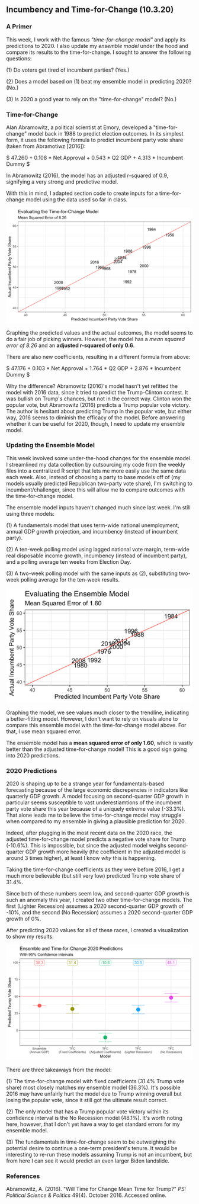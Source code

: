 ## Incumbency and Time-for-Change (10.3.20)

### A Primer

This week, I work with the famous *"time-for-change model"* and apply its predictions to 2020. I also update my *ensemble model* under the hood and compare its results to the time-for-change. I sought to answer the following questions:

(1) Do voters get tired of incumbent parties? (Yes.)

(2) Does a model based on (1) beat my ensemble model in predicting 2020? (No.)

(3) Is 2020 a good year to rely on the "time-for-change" model? (No.)

### Time-for-Change

Alan Abramowitz, a political scientist at Emory, developed a "time-for-change" model back in 1988 to predict election outcomes. In its simplest form, it uses the following formula to predict incumbent party vote share (taken from Abramotiwz [2016]):

$ 47.260 + 0.108 * Net Approval + 0.543 * Q2 GDP + 4.313 * Incumbent Dummy $

In Abramowitz (2016), the model has an adjusted r-squared of 0.9, signifying a very strong and predictive model.

With this in mind, I adapted section code to create inputs for a time-for-change model using the data used so far in class.

![Time-for-Change Model](../Plots/week4plot1.png)

Graphing the predicted values and the actual outcomes, the model seems to do a fair job of picking winners. However, the model has a *mean squared error of 8.26* and an **adjusted r-squared of only 0.6**.

There are also new coefficients, resulting in a different formula from above:

$ 47.176 + 0.103 * Net Approval + 1.764 * Q2 GDP + 2.876 * Incumbent Dummy $

Why the difference? Abramowitz (2016)'s model hasn't yet refitted the model with 2016 data, since it tried to predict the Trump-Clinton contest. It was bullish on Trump's chances, but not in the correct way. Clinton won the popular vote, but Abramowitz (2016) predicts a Trump popular vote victory. The author is hesitant about predicting Trump in the popular vote, but either way, 2016 seems to diminish the efficacy of the model. Before answering whether it can be useful for 2020, though, I need to update my ensemble model.

### Updating the Ensemble Model

This week involved some under-the-hood changes for the ensemble model. I streamlined my data collection by outsourcing my code from the weekly files into a centralized R script that lets me more easily use the same data each week. Also, instead of choosing a party to base models off of (my models usually predicted Republican two-party vote share), I'm switching to incumbent/challenger, since this will allow me to compare outcomes with the time-for-change model.

The ensemble model inputs haven't changed much since last week. I'm still using three models:

(1) A fundamentals model that uses term-wide national unemployment, annual GDP growth projection, and incumbency (instead of incumbent party).

(2) A ten-week polling model using lagged national vote margin, term-wide real disposable income growth, incumbency (instead of incumbent party), and a polling average ten weeks from Election Day.

(3) A two-week polling model with the same inputs as (2), substituting two-week polling average for the ten-week results.

![Ensemble Model](../Plots/week4plot2.png)

Graphing the model, we see values much closer to the trendline, indicating a better-fitting model. However, I don't want to rely on visuals alone to compare this ensemble model with the time-for-change model above. For that, I use mean squared error.

The ensemble model has a **mean squared error of only 1.60**, which is vastly better than the adjusted time-for-change model! This is a good sign going into 2020 predictions.

### 2020 Predictions

2020 is shaping up to be a strange year for fundamentals-based forecasting because of the large economic discrepencies in indicators like quarterly GDP growth. A model focusing on second-quarter GDP growth in particular seems susceptible to vast underestiamtions of the incumbent party vote share this year because of a uniquely extreme value (-33.3%). That alone leads me to believe the time-for-change model may struggle when compared to my ensemble in giving a plausible prediction for 2020.

Indeed, after plugging in the most recent data on the 2020 race, the adjusted time-for-change model predicts a negative vote share for Trump (-10.6%). This is impossible, but since the adjusted model weighs second-quarter GDP growth more heavily (the coefficient in the adjusted model is around 3 times higher), at least I know *why* this is happening.

Taking the time-for-change coefficients as they were before 2016, I get a much more believable (but still very low) predicted Trump vote share of 31.4%.

Since both of these numbers seem low, and second-quarter GDP growth is such an anomaly this year, I created two other time-for-change models. The first (Lighter Recession) assumes a 2020 second-quarter GDP growth of -10%, and the second (No Recession) assumes a 2020 second-quarter GDP growth of 0%.

After predicting 2020 values for all of these races, I created a visualization to show my results:

![Comparing Models](../Plots/week4plot3.png)

There are three takeaways from the model:

(1) The time-for-change model with fixed coefficients (31.4% Trump vote share) most closely matches my ensemble model (36.3%). It's possible 2016 may have unfairly hurt the model due to Trump winning overall but losing the popular vote, since it still got the ultimate result correct.

(2) The only model that has a Trump popular vote victory within its confidence interval is the No Recession model (48.1%). It's worth noting here, however, that I don't yet have a way to get standard errors for my ensemble model.

(3) The fundamentals in time-for-change seem to be outweighing the potential desire to continue a one-term president's tenure. It would be interesting to re-run these models assuming Trump is not an incumbent, but from here I can see it would predict an even larger Biden landslide.

### References

Abramowitz, A. (2016). "Will Time for Change Mean Time for Trump?" *PS: Political Science & Politics* 49(4). October 2016. Accessed online.